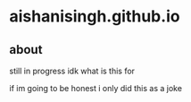 # aishanisingh.github.io
## about
still in progress idk what is this for

if im going to be honest i only did this as a joke
